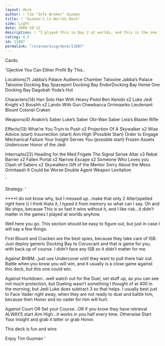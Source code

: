 ```yaml
---
layout: deck
author: ! Tim "Info Broker" Guzman
title: ! "Guzman’s LS Worlds Deck"
side: Light
date: 2000-10-12
description: ! "I played this in Day 2 at worlds, and this is the one I built at 4:00 AM before the event.  It’s Fun, and Wins."
rating: 4.5
id: 11087
permalink: "/starwarsccg/deck/11087"
---
```

Cards: 

'Ojective
You Can Either Profit By This..

Locations(7)
Jabba’s Palace Audience Chamber
Tatooine Jabba’s Palace
Tatooine Docking Bay
Spaceport Docking Bay
EndorDocking Bay
Home One Docking Bay
Dagobah Yoda’s Hut

Characters(14)
Han Solo
Han With Heavy Pistol
Ben Kenobi x2
Luke Jedi Knight x3
Boushh x2
Lando With Gun
Chewbacca
Orrimaarko
Lieutenant Blount
Colonel Craken

Weapons(4)
Anakin’s Saber
Luke’s Saber
Obi-Wan Saber
Leia’s Blaster Rifle

Effects(13)
What’re You Tryin to Push x2
Projection Of A Skywalker x2
Wise Advice (start)
Insurrection (start)
Aim High (Possible Start)
Order to Engage
Mechanical Failure
Your Insight Serves You (possible start)
Frozen Assets
Undercover
Honor of the Jedi

Interrupts(22)
Heading for the Med Frigate
The Signal
Sense
Altar x3
Rebal Barrier x2
Fallen Portal x2
Narrow Escape x2
Someone Who Loves you
Clash of Sabers x2
Skywalkers
Gift of the Mentor
Sorry About the Mess
Grimtaash
It Could be Worse
Double Agent
Weapon Levitation


'

Strategy: '

****I do not know why, but I messed up...make that only 2 Alter(spelled right here ))  I think thats it, I typed it from memory so what can I say.  Oh and No ships, because This is so fast it wins without it, and I like risk...it didn’t matter in the games I played at worlds anyhow.


Well here you go.  This section should be easy to figure out, but just in case I will say a few things.

First Blount and Cracken are the best spies, because they take care of ISB.  Just deploy generic Docking Bay to Coruscant and that is game for you, with back up of course.  I didn’t face any ISB so it didn’t matter for me.

Against BHBM...just use Undercover until they want to pull there hair out.  Battle when you know you will win, and it usually is a close game against this deck, but this one could win.

Against Huntdown...well watch out for the Duel, set stuff up, as you can see not much protection, but Dueling wasn’t something I thought of at 400 in the morning, but Jedi Luke does subtract 3 so that helps.	I usually best just to Face Vader right away, when they are not ready to duel and battle him, because then Honor and no vader for him will hurt.

Against Court OR Set your Course...OR if you know they have retrieval ALWAYS start Aim High...it works in you half every time.	Otherwise Start Your insight and grab it latter or grab Honor.

This deck is fun and wins

Enjoy
Tim Guzman  '
